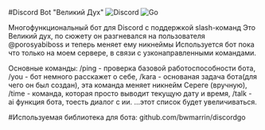 #Discord Bot "Великий Дух"
![Discord](https://img.shields.io/badge/Discord-5865F2?style=for-the-badge&logo=discord&logoColor=white)
![Go](https://img.shields.io/badge/Go-00ADD8?style=for-the-badge&logo=go&logoColor=white)

Многофункциональный бот для Discord с поддержкой slash-команд
Это Великий дух, по сюжету он разгневался на пользователя @porosyabiboss и теперь меняет ему никнеймы
Используется бот пока что только на моем сервере, в связи с узконаправленными командами.

Основные команды:
	/ping - проверка базовой работоспособности бота,
	/you  - бот немного расскажет о себе,
	/kara - основаная задача бота(для чего он был создан), эта команда меняет никнейм Сереге (вручную),
	/time - команда, которая просто выводит текущую дату и время,
	/talk - ai функция бота, тоесть диалог с ии.
	...этот список будет увеличиваться.

#Используемая библиотека для бота: github.com/bwmarrin/discordgo